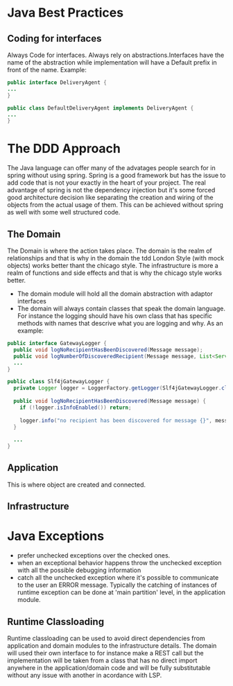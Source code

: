 # Java Best Practices 
## Coding for interfaces

Always Code for interfaces. Always rely on abstractions.Interfaces have the name of the abstraction while implementation will have a Default prefix in front of the name. Example:
```java
public interface DeliveryAgent {
...
}
```

```java
public class DefaultDeliveryAgent implements DeliveryAgent {
...
}
```

# The DDD Approach

The Java language can offer many of the advatages people search for in spring without using spring. Spring is a good framework but has the issue to add code that is not your exactly in the heart of your project. The real advantage of spring is not the dependency injection but it's some forced good architecture decision like separating the creation and wiring of the objects from the actual usage of them. This can be achieved without spring as well with some well structured code.

## The Domain
The Domain is where the action takes place. The domain is the realm of relationships and that is why in the domain the tdd London Style (with mock objects) works better thant the chicago style. The infrastructure is more a realm of functions and side effects and that is why the chicago style works better. 

* The domain module will hold all the domain abstraction with adaptor interfaces
* The domain will always contain classes that speak the domain language. For instance the logging should have his own class that has specific methods with names that descrive what you are logging and why. As an example: 
```java
public interface GatewayLogger {
  public void logNoRecipientHasBeenDiscovered(Message message);
  public void logNumberOfDiscoveredRecipient(Message message, List<Service> recipient);
  ...
}

public class Slf4jGatewayLogger {
  private Logger logger = LoggerFactory.getLogger(Slf4jGatewayLogger.class);
  
  public void logNoRecipientHasBeenDiscovered(Message message) {
    if (!logger.isInfoEnabled()) return;
    
    logger.info("no recipient has been discovered for message {}", message); 
  }
  
  ...
}
```

## Application

This is where object are created and connected. 

## Infrastructure

# Java Exceptions
- prefer unchecked exceptions over the checked ones. 
- when an exceptional behavior happens throw the unchecked exception with all the possible debugging information
- catch all the unchecked exception where it's possible to communicate to the user an ERROR message. Typically the catching of instances of runtime exception can be done at 'main partition' level, in the application module.

## Runtime Classloading

Runtime classloading can be used to avoid direct dependencies from application and domain modules to the infrastructure details. The domain will used their own interface to for instance make a REST call but the implementation will be taken from a class that has no direct import anywhere in the application/domain code and will be fully substitutable without any issue with another in acordance with LSP. 
